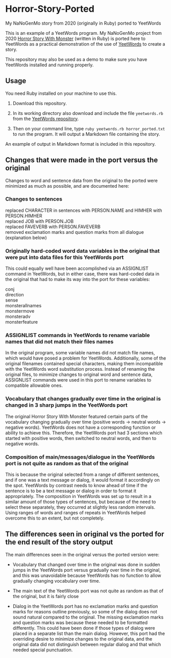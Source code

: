 # Horror-Story-Ported
My NaNoGenMo story from 2020 (originally in Ruby) ported to YeetWords

This is an example of a YeetWords program. My NaNoGenMo project from 2020 [Horror Story With Monster](https://github.com/verachell/Horror-Story-with-Monster-NaNoGenMo-2020) (written in Ruby) is ported here to YeetWords as a practical demonstration of the use of [YeetWords](https://github.com/verachell/YeetWords) to create a story. 

This repository may also be used as a demo to make sure you have YeetWords installed and running properly.

## Usage
You need Ruby installed on your machine to use this. 

1. Download this repository.  

2. In its working directory also download and include the file ```yeetwords.rb``` from the [YeetWords repository](https://github.com/verachell/YeetWords). 

3. Then on your command line, type ```ruby yeetwords.rb horror_ported.txt``` to run the program. It will output a Markdown file containing the story.

An example of output in Markdown format is included in this repository.

## Changes that were made in the port versus the original
Changes to word and sentence data from the original to the ported were minimized as much as possible, and are documented here:
### Changes to sentences
replaced CHARACTER in sentences with PERSON.NAME and HIMHER with PERSON.HIMHER  
replaced JOB with PERSON.JOB  
replaced FAVEVERB with PERSON.FAVEVERB  
removed exclamation marks and question marks from all dialogue (explanation below)

### Originally hard-coded word data variables in the original that were put into data files for this YeetWords port
This could equally well have been accomplished via an ASSIGNLIST command in YeetWords, but in either case, there was hard-coded data in the original that had to make its way into the port for these variables:

conj  
direction  
sense  
monsterallnames  
monstermove  
monsteradv  
monsterfeature  

### ASSIGNLIST commands in YeetWords to rename variable names that did not match their files names
In the original program, some variable names did not match file names, which would have posed a problem for YeetWords. Additionally, some of the original filenames contained special characters, making them incompatible with the YeetWords word substitution process. Instead of renaming the original files, to minimize changes to original word and sentence data, ASSIGNLIST commands were used in this port to rename variables to compatible allowable ones.

### Vocabulary that changes gradually over time in the original is changed in 3 sharp jumps in the YeetWords port
The original Horror Story With Monster featured certain parts of the vocabulary changing gradually over time (positive words -> neutral words -> negative words). YeetWords does not have a corresponding function or ability to achieve this. Therefore, the YeetWords port had 3 sections which started with positive words, then switched to neutral words, and then to negative words. 

### Composition of main/messages/dialogue in the YeetWords port is not quite as random as that of the original
This is because the original selected from a range of different sentences, and if one was a text message or dialog, it would format it accordingly on the spot. YeetWords by contrast needs to know ahead of time if the sentence is to be a text message or dialog in order to format it appropriately. The composition in YeetWords was set up to result in a similar amount of those types of sentences, but because of the need to select these separately, they occurred at slightly less random intervals. Using ranges of words and ranges of repeats in YeetWords helped overcome this to an extent, but not completely.

## The differences seen in original vs the ported for the end result of the story output
The main differences seen in the original versus the ported version were:

- Vocabulary that changed over time in the original was done in sudden jumps in the YeetWords port versus gradually over time in the original, and this was unavoidable because YeetWords has no function to allow gradually changing vocabulary over time.

- The main text of the YeetWords port was not quite as random as that of the original, but it is fairly close

- Dialog in the YeetWords port has no exclamation marks and question marks for reasons outline previously, so some of the dialog does not sound natural compared to the original. The missing exclamation marks and question marks was because these needed to be formatted differently. This could have been done if those types of dialog were placed in a separate list than the main dialog. However, this port had the overriding desire to minimize changes to the original data, and the original data did not distinguish between regular dialog and that which needed special punctuation.
